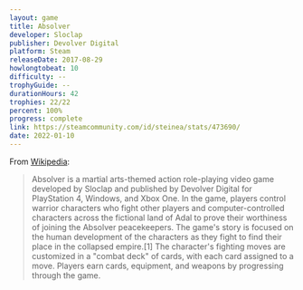 ```yaml
---
layout: game
title: Absolver
developer: Sloclap
publisher: Devolver Digital
platform: Steam
releaseDate: 2017-08-29
howlongtobeat: 10
difficulty: --
trophyGuide: --
durationHours: 42
trophies: 22/22
percent: 100%
progress: complete
link: https://steamcommunity.com/id/steinea/stats/473690/
date: 2022-01-10
---
```


From [Wikipedia](https://en.wikipedia.org/wiki/Absolver):

> Absolver is a martial arts-themed action role-playing video game developed by Sloclap and published by Devolver Digital for PlayStation 4, Windows, and Xbox One. In the game, players control warrior characters who fight other players and computer-controlled characters across the fictional land of Adal to prove their worthiness of joining the Absolver peacekeepers. The game's story is focused on the human development of the characters as they fight to find their place in the collapsed empire.[1] The character's fighting moves are customized in a "combat deck" of cards, with each card assigned to a move. Players earn cards, equipment, and weapons by progressing through the game.
